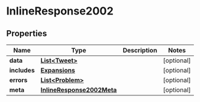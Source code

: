 

# InlineResponse2002


## Properties

Name | Type | Description | Notes
------------ | ------------- | ------------- | -------------
**data** | [**List&lt;Tweet&gt;**](Tweet.md) |  |  [optional]
**includes** | [**Expansions**](Expansions.md) |  |  [optional]
**errors** | [**List&lt;Problem&gt;**](Problem.md) |  |  [optional]
**meta** | [**InlineResponse2002Meta**](InlineResponse2002Meta.md) |  |  [optional]




